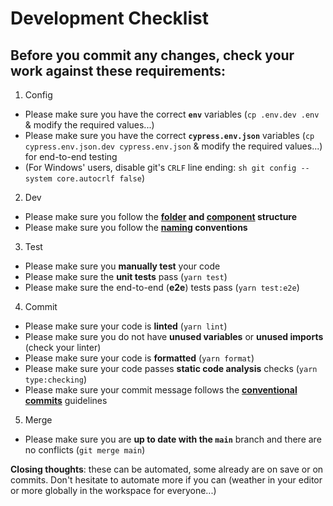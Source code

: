 # Development Checklist

## Before you commit any changes, check your work against these requirements:

1. Config

- Please make sure you have the correct **`env`** variables (`cp .env.dev .env` & modify the required values...)
- Please make sure you have the correct **`cypress.env.json`** variables (`cp
cypress.env.json.dev cypress.env.json` & modify the required values...) for
  end-to-end testing
- (For Windows' users, disable git's `CRLF` line ending: `sh git config --system core.autocrlf false`)

2. Dev

- Please make sure you follow the **[folder](./02-folder-structure.md) and [component](./03-component-structure.md) structure**
- Please make sure you follow the **[naming](./01-naming-conventions.md) conventions**

3. Test

- Please make sure you **manually test** your code
- Please make sure the **unit tests** pass (`yarn test`)
- Please make sure the end-to-end (**e2e**) tests pass (`yarn test:e2e`)

4. Commit

- Please make sure your code is **linted** (`yarn lint`)
- Please make sure you do not have **unused variables** or **unused imports** (check your linter)
- Please make sure your code is **formatted** (`yarn format`)
- Please make sure your code passes **static code analysis** checks (`yarn type:checking`)
- Please make sure your commit message follows the [**conventional commits**](./04-conventional-commits.md) guidelines

5. Merge

- Please make sure you are **up to date with the `main`** branch and there are no conflicts (`git merge main`)

**Closing thoughts**: these can be automated, some already are on save or on commits. Don't hesitate to automate more if you can (weather in your editor or more globally in the workspace for everyone...)
